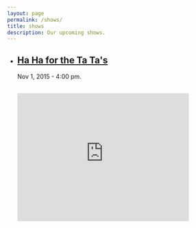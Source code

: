 ```yaml
---
layout: page
permalink: /shows/
title: shows
description: Our upcoming shows.
---
```


<ul class="post-list">
  <li>
    <h2><a class="poem-title" href="https://www.facebook.com/events/1773491686211350/">Ha Ha for the Ta Ta's</a></h2>
    <p class="post-meta">Nov 1, 2015 - 4:00 pm.</p><br />
    <iframe src="https://www.google.com/maps/embed?pb=!1m18!1m12!1m3!1d3308.7305895148984!2d-84.45668788478702!3d33.97376348062736!2m3!1f0!2f0!3f0!3m2!1i1024!2i768!4f13.1!3m3!1m2!1s0x88f5126fa2058347%3A0xb24a43866aac7d21!2s3499+Robinson+Rd%2C+Marietta%2C+GA+30068!5e0!3m2!1sen!2sus!4v1445715506015" width="400" height="300" frameborder="0" style="border:0" allowfullscreen></iframe>
    <p class="post-meta"></p>
  </li>
</ul>
